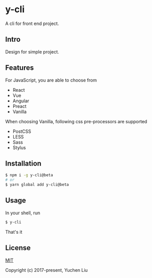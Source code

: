 # y-cli

A cli for front end project.

## Intro

Design for simple project.

## Features

For JavaScript, you are able to choose from

- React
- Vue
- Angular
- Preact
- Vanilla

When choosing Vanilla, following css pre-processors are supported

- PostCSS
- LESS
- Sass
- Stylus

## Installation

```bash
$ npm i -g y-cli@beta
# or
$ yarn global add y-cli@beta
```

## Usage

In your shell, run

```bash
$ y-cli
```

That's it

## License

[MIT](http://opensource.org/licenses/MIT)

Copyright (c) 2017-present, Yuchen Liu
